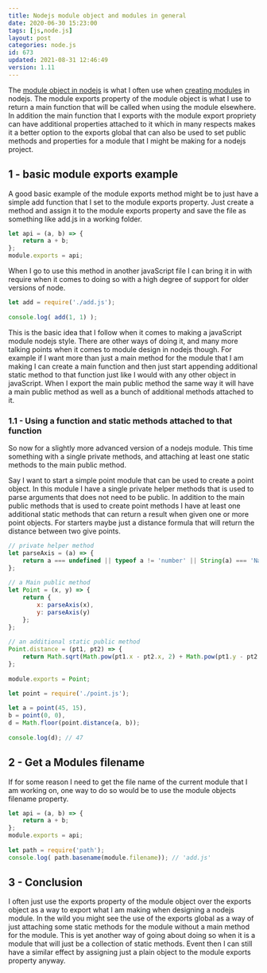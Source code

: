 ```yaml
---
title: Nodejs module object and modules in general
date: 2020-06-30 15:23:00
tags: [js,node.js]
layout: post
categories: node.js
id: 673
updated: 2021-08-31 12:46:49
version: 1.11
---
```


The [module object in nodejs](https://nodejs.org/docs/latest-v8.x/api/modules.html#modules_module_exports) is what I often use when [creating modules](/2019/03/12/js-javascript-module/) in nodejs. The module exports property of the module object is what I use to return a main function that will be called when using the module elsewhere. In addition the main function that I exports with the module export propriety can have additional properties attached to it which in many respects makes it a better option to the exports global that can also be used to set public methods and properties for a module that I might be making for a nodejs project.

<!-- more -->

## 1 - basic module exports example

A good basic example of the module exports method might be to just have a simple add function that I set to the module exports property. Just create a method and assign it to the module exports property and save the file as something like add.js in a working folder.

```js
let api = (a, b) => {
    return a + b;
};
module.exports = api;
```

When I go to use this method in another javaScript file I can bring it in with require when it comes to doing so with a high degree of support for older versions of node.

```js
let add = require('./add.js');
 
console.log( add(1, 1) ); 
```

This is the basic idea that I follow when it comes to making a javaScript module nodejs style. There are other ways of doing it, and many more talking points when it comes to module design in nodejs though. For example if I want more than just a main method for the module that I am making I can create a main function and then just start appending additional static method to that function just like I would with any other object in javaScript. When I export the main public method the same way it will have a main public method as well as a bunch of additional methods attached to it.

### 1.1 - Using a function and static methods attached to that function

So now for a slightly more advanced version of a nodejs module. This time something with a single private methods, and attaching at least one static methods to the main public method.

Say I want to start a simple point module that can be used to create a point object. In this module I have a single private helper methods that is used to parse arguments that does not need to be public. In addition to the main public methods that is used to create point methods I have at least one additional static methods that can return a result when given one or more point objects. For starters maybe just a distance formula that will return the distance between two give points.

```js
// private helper method
let parseAxis = (a) => {
    return a === undefined || typeof a != 'number' || String(a) === 'NaN' ? 0 : a;
};
 
// a Main public method
let Point = (x, y) => {
    return {
        x: parseAxis(x),
        y: parseAxis(y)
    };
};
 
// an additional static public method
Point.distance = (pt1, pt2) => {
    return Math.sqrt(Math.pow(pt1.x - pt2.x, 2) + Math.pow(pt1.y - pt2.y, 2));
};
 
module.exports = Point;
```

```js
let point = require('./point.js');
 
let a = point(45, 15),
b = point(0, 0),
d = Math.floor(point.distance(a, b));
 
console.log(d); // 47
```

## 2 - Get a Modules filename

If for some reason I need to get the file name of the current module that I am working on, one way to do so would be to use the module objects filename property.

```js
let api = (a, b) => {
    return a + b;
};
module.exports = api;
 
let path = require('path');
console.log( path.basename(module.filename)); // 'add.js'
```

## 3 - Conclusion

I often just use the exports property of the module object over the exports object as a way to export what I am making when designing a nodejs module. In the wild you might see the use of the exports global as a way of just attaching some static methods for the module without a main method for the module. This is yet another way of going about doing so when it is a module that will just be a collection of static methods. Event then I can still have a similar effect by assigning just a plain object to the module exports property anyway.